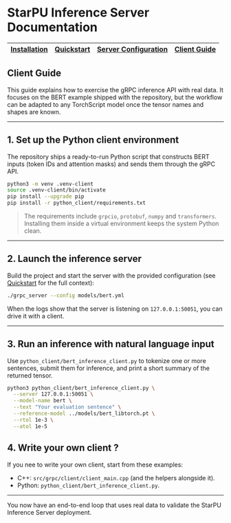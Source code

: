 # StarPU Inference Server Documentation

| [Installation](./installation.md) | [Quickstart](./quickstart.md) | [Server Configuration](./server_guide.md) | [Client Guide](./client_guide.md) |
| --- | --- | --- | --- |

## Client Guide

This guide explains how to exercise the gRPC inference API with real data. It
focuses on the BERT example shipped with the repository, but the workflow can be
adapted to any TorchScript model once the tensor names and shapes are known.

---

## 1. Set up the Python client environment

The repository ships a ready-to-run Python script that constructs BERT
inputs (token IDs and attention masks) and sends them through the gRPC API.

```bash
python3 -m venv .venv-client
source .venv-client/bin/activate
pip install --upgrade pip
pip install -r python_client/requirements.txt
```

> The requirements include `grpcio`, `protobuf`, `numpy` and `transformers`.
> Installing them inside a virtual environment keeps the system Python clean.

---

## 2. Launch the inference server

Build the project and start the server with the provided configuration (see
[Quickstart](./quickstart.md) for the full context):

```bash
./grpc_server --config models/bert.yml
```

When the logs show that the server is listening on `127.0.0.1:50051`, you can
drive it with a client.

---

## 3. Run an inference with natural language input

Use `python_client/bert_inference_client.py` to tokenize one or more sentences,
submit them for inference, and print a short summary of the returned tensor.

```bash
python3 python_client/bert_inference_client.py \
  --server 127.0.0.1:50051 \
  --model-name bert \
  --text "Your evaluation sentence" \
  --reference-model ../models/bert_libtorch.pt \
  --rtol 1e-3 \
  --atol 1e-5
```

## 4. Write your own client ?

If you nee to write your own client, start from these examples:

- C++: `src/grpc/client/client_main.cpp` (and the helpers alongside it).
- Python: `python_client/bert_inference_client.py`.

---

You now have an end-to-end loop that uses real data to validate the StarPU
Inference Server deployment.
